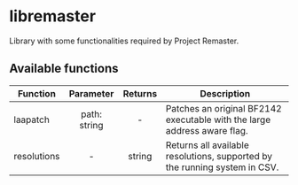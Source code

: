 # libremaster
Library with some functionalities required by Project Remaster.

## Available functions
| Function    | Parameter           | Returns  | Description |
|-------------|:-------------------:|:--------:| -- |
| laapatch    | path: string        | -        | Patches an original BF2142 executable with the large address aware flag.|
| resolutions | -                   | string   | Returns all available resolutions, supported by the running system in CSV. |

